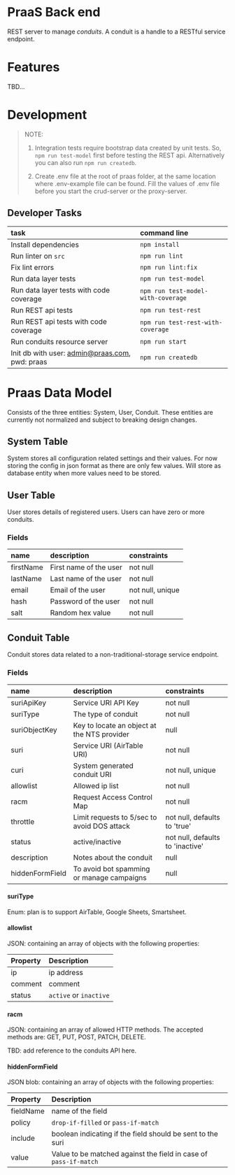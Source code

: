 # PraaS Back end
REST server to manage *conduits*. A conduit is a handle to a RESTful 
service endpoint.

# Features
TBD...

# Development
> NOTE: <br>
> 1. Integration tests require bootstrap data created by unit tests. So,
>    `npm run test-model` first before testing the REST api. Alternatively
>    you can also run `npm run createdb`.
>
> 2. Create .env file at the root of praas folder, at the same location
>    where .env-example file can be found. Fill the values of .env file
>    before you start the crud-server or the proxy-server.

## Developer Tasks
|  task                                           | command line                        |
|:------------------------------------------------|:------------------------------------|
| Install dependencies                            |`npm install`                        |
| Run linter on `src`                             |`npm run lint`                       |
| Fix lint errors                                 |`npm run lint:fix`                   |
| Run data layer tests                            |`npm run test-model`                 |
| Run data layer tests with code coverage         |`npm run test-model-with-coverage`   |
| Run REST api tests                              |`npm run test-rest`                  |
| Run REST api tests with code coverage           |`npm run test-rest-with-coverage`    |
| Run conduits resource server                    |`npm run start`                      |
| Init db with user: admin@praas.com, pwd: praas  |`npm run createdb`                   |

# Praas Data Model
Consists of the three entities: System, User, Conduit. These entities are
currently not normalized and subject to breaking design changes.

## System Table
System stores all configuration related settings and their values.
For now storing the config in json format as there are
only few values. Will store as database entity when more values need
to be stored.

## User Table
User stores details of registered users. Users can have zero or more conduits.

### Fields
|  name     | description          | constraints       |
|:----------|:---------------------|:------------------|
| firstName |First name of the user| not null          |
| lastName  |Last name of the user | not null          |
| email     |Email of the user     | not null, unique  |
| hash      |Password of the user  | not null          |
| salt      |Random hex value      | not null          |

## Conduit Table
Conduit stores data related to a non-traditional-storage service endpoint.

### Fields
|  name           | description                                       | constraints                    |
|:----------------|:--------------------------------------------------|:-------------------------------|
| suriApiKey      |Service URI API Key                                |not null                        |
| suriType        |The type of conduit                                |not null                        |
| suriObjectKey   |Key to locate an object at the NTS provider        |null                            |
| suri            |Service URI (AirTable URI)                         |not null                        |
| curi            |System generated conduit URI                       |not null, unique                |
| allowlist       |Allowed ip list                                    |not null                        |
| racm            |Request Access Control Map |not null               |not null                        |
| throttle        |Limit requests to 5/sec to avoid DOS attack        |not null, defaults to 'true'    |
| status          |active/inactive                                    |not null, defaults to 'inactive'|
| description     |Notes about the conduit                            |null                            |
| hiddenFormField |To avoid bot spamming or manage campaigns          |null                            |

#### suriType
Enum: plan is to support AirTable, Google Sheets, Smartsheet.

#### allowlist
JSON: containing an array of objects with the following properties:

| Property  | Description            |
|:----------|:-----------------------|
| ip        | ip address             |
| comment   | comment                |
| status    | `active` or `inactive` |

#### racm
JSON: containing an array of allowed HTTP methods. The accepted 
methods are:  GET, PUT, POST, PATCH, DELETE.

TBD: add reference to the conduits API here.

#### hiddenFormField
JSON blob: containing an array of objects with the following properties:

| Property  | Description                                                      |
|:----------|:-----------------------------------------------------------------|
| fieldName | name of the field                                                |
| policy    | `drop-if-filled` or `pass-if-match`                              |
| include   | boolean indicating if the field should be sent to the suri       |
| value     | Value to be matched against the field in case of `pass-if-match` |
